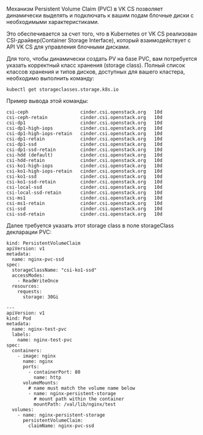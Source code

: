 Механизм Persistent Volume Claim (PVC) в VK CS позволяет динамически выделять и подключать к вашим подам блочные диски с необходимыми характеристиками.

Это обеспечивается за счет того, что в Kubernetes от VK CS реализован CSI-драйвер(Container Storage Interface), который взаимодействует с API VK CS для управления блочными дисками.

Для того, чтобы динамически создать PV на базе PVC, вам потребуется указать корректный класс хранения (storage class). Полный список классов хранения и типов дисков, доступных для вашего кластера, необходимо выполнить команду:

```
kubectl get storageclasses.storage.k8s.io
```

Пример вывода этой команды:

```
csi-ceph                   cinder.csi.openstack.org   10d
csi-ceph-retain            cinder.csi.openstack.org   10d
csi-dp1                    cinder.csi.openstack.org   10d
csi-dp1-high-iops          cinder.csi.openstack.org   10d
csi-dp1-high-iops-retain   cinder.csi.openstack.org   10d
csi-dp1-retain             cinder.csi.openstack.org   10d
csi-dp1-ssd                cinder.csi.openstack.org   10d
csi-dp1-ssd-retain         cinder.csi.openstack.org   10d
csi-hdd (default)          cinder.csi.openstack.org   10d
csi-hdd-retain             cinder.csi.openstack.org   10d
csi-ko1-high-iops          cinder.csi.openstack.org   10d
csi-ko1-high-iops-retain   cinder.csi.openstack.org   10d
csi-ko1-ssd                cinder.csi.openstack.org   10d
csi-ko1-ssd-retain         cinder.csi.openstack.org   10d
csi-local-ssd              cinder.csi.openstack.org   10d
csi-local-ssd-retain       cinder.csi.openstack.org   10d
csi-ms1                    cinder.csi.openstack.org   10d
csi-ms1-retain             cinder.csi.openstack.org   10d
csi-ssd                    cinder.csi.openstack.org   10d
csi-ssd-retain             cinder.csi.openstack.org   10d
```

Далее требуется указать этот storage class в поле storageClass декларации PVC:

```
kind: PersistentVolumeClaim
apiVersion: v1
metadata:
  name: nginx-pvc-ssd
spec:
  storageClassName: "csi-ko1-ssd"
  accessModes:
    - ReadWriteOnce
  resources:
    requests:
      storage: 30Gi
 
---
apiVersion: v1
kind: Pod
metadata:
  name: nginx-test-pvc
  labels:
    name: nginx-test-pvc
spec:
  containers:
    - image: nginx
      name: nginx
      ports:
        - containerPort: 80
          name: http
      volumeMounts:
        # name must match the volume name below
        - name: nginx-persistent-storage
          # mount path within the container
          mountPath: /val/lib/nginx/test
  volumes:
    - name: nginx-persistent-storage
      persistentVolumeClaim:
        claimName: nginx-pvc-ssd
```